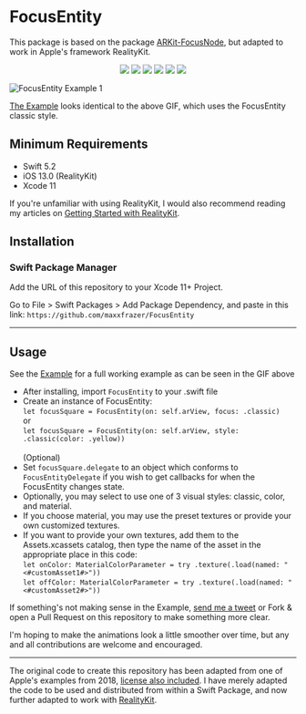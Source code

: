 # FocusEntity

This package is based on the package [ARKit-FocusNode](https://github.com/maxxfrazer/ARKit-FocusNode), but adapted to work in Apple's framework RealityKit.


<p align="center">
  <img src="https://img.shields.io/badge/platform-iOS-lightgrey"/>
  <img src="https://img.shields.io/github/v/release/maxxfrazer/FocusEntity?color=orange&label=SwiftPM&logo=swift"/>
  <img src="https://img.shields.io/badge/Swift-5.2-orange?logo=swift"/>
  <img src="https://github.com/maxxfrazer/FocusEntity/workflows/swiftlint/badge.svg"/>
  <img src="https://github.com/maxxfrazer/FocusEntity/workflows/build/badge.svg"/>
  <img src="https://img.shields.io/github/license/maxxfrazer/FocusEntity"/>
</p>

![FocusEntity Example 1](media/FocusEntity-Example1.gif)

[The Example](./Example-RealityKit) looks identical to the above GIF, which uses the FocusEntity classic style.


## Minimum Requirements
  - Swift 5.2
  - iOS 13.0 (RealityKit)
  - Xcode 11

If you're unfamiliar with using RealityKit, I would also recommend reading my articles on [Getting Started with RealityKit](https://medium.com/@maxxfrazer/getting-started-with-realitykit-3b401d6f6f).

## Installation

### Swift Package Manager

Add the URL of this repository to your Xcode 11+ Project.

Go to File > Swift Packages > Add Package Dependency, and paste in this link:
`https://github.com/maxxfrazer/FocusEntity`

---
## Usage

See the [Example](./FocusEntity-Example) for a full working example as can be seen in the GIF above

- After installing, import `FocusEntity` to your .swift file
- Create an instance of FocusEntity:
<br>```let focusSquare = FocusEntity(on: self.arView, focus: .classic)```
<br>or
<br>```let focusSquare = FocusEntity(on: self.arView, style: .classic(color: .yellow))```
<br><br>(Optional)<br>
- Set `focusSquare.delegate` to an object which conforms to `FocusEntityDelegate` if you wish to get callbacks for when the FocusEntity changes state.
- Optionally, you may select to use one of 3 visual styles: classic, color, and material.
- If you choose material, you may use the preset textures or provide your own customized textures.
- If you want to provide your own textures, add them to the Assets.xcassets catalog, then type the name of the asset in the appropriate place in this code:
<br>```let onColor: MaterialColorParameter = try .texture(.load(named: "<#customAsset1#>"))```
<br>```let offColor: MaterialColorParameter = try .texture(.load(named: "<#customAsset2#>"))```


If something's not making sense in the Example, [send me a tweet](https://twitter.com/maxxfrazer) or Fork & open a Pull Request on this repository to make something more clear.

I'm hoping to make the animations look a little smoother over time, but any and all contributions are welcome and encouraged.

---

The original code to create this repository has been adapted from one of Apple's examples from 2018, [license also included](LICENSE.origin). I have merely adapted the code to be used and distributed from within a Swift Package, and now further adapted to work with [RealityKit](https://developer.apple.com/documentation/realitykit).
